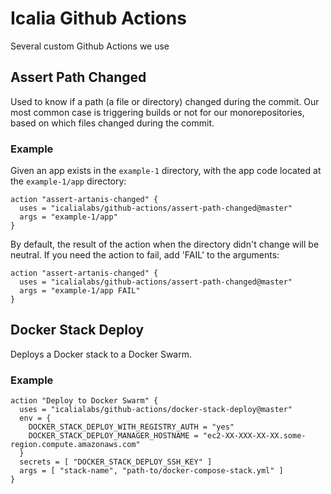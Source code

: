 # Icalia Github Actions

Several custom Github Actions we use

## Assert Path Changed

Used to know if a path (a file or directory) changed during the commit. Our most
common case is triggering builds or not for our monorepositories, based on which
files changed during the commit.

### Example

Given an app exists in the `example-1` directory, with the app code located at
the `example-1/app` directory:

```
action "assert-artanis-changed" {
  uses = "icalialabs/github-actions/assert-path-changed@master"
  args = "example-1/app"
}
```

By default, the result of the action when the directory didn't change will be
neutral. If you need the action to fail, add 'FAIL' to the arguments:

```
action "assert-artanis-changed" {
  uses = "icalialabs/github-actions/assert-path-changed@master"
  args = "example-1/app FAIL"
}
```

## Docker Stack Deploy

Deploys a Docker stack to a Docker Swarm.

### Example

```
action "Deploy to Docker Swarm" {
  uses = "icalialabs/github-actions/docker-stack-deploy@master"
  env = {
    DOCKER_STACK_DEPLOY_WITH_REGISTRY_AUTH = "yes"
    DOCKER_STACK_DEPLOY_MANAGER_HOSTNAME = "ec2-XX-XXX-XX-XX.some-region.compute.amazonaws.com"
  }
  secrets = [ "DOCKER_STACK_DEPLOY_SSH_KEY" ]
  args = [ "stack-name", "path-to/docker-compose-stack.yml" ]
}
```
